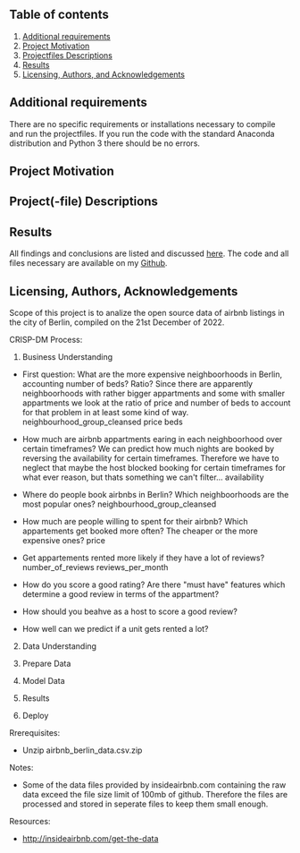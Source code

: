 ## Table of contents

1. [Additional requirements](#requirments)
2. [Project Motivation](#motivation)
3. [Projectfiles Descriptions](#files)
4. [Results](#results)
5. [Licensing, Authors, and Acknowledgements](#licensing)

## Additional requirements <a name="installation"></a>

There are no specific requirements or installations necessary to compile and run the projectfiles. If you run the code with the standard Anaconda distribution and Python 3 there should be no errors.

## Project Motivation <a name="motivation"></a>

## Project(-file) Descriptions <a name="files"></a>

## Results<a name="results"></a>
All findings and conclusions are listed and discussed [here](). The code and all files necessary are available on my [Github](https://github.com/Daniel-Hutcheson/airbnb_berlin).

## Licensing, Authors, Acknowledgements<a name="licensing"></a>



Scope of this project is to analize the open source data of airbnb listings in the city of Berlin, compiled on the 21st December of 2022.

CRISP-DM Process:

1. Business Understanding
- First question: What are the more expensive neighboorhoods in Berlin, accounting number of beds? Ratio?
    Since there are apparently neighboorhoods with rather bigger appartments and some with smaller appartments we look at the ratio of price and number of beds to account for that problem in at least some kind of way.
    neighbourhood_group_cleansed
    price
    beds

- How much are airbnb appartments earing in each neighboorhood over certain timeframes?
    We can predict how much nights are booked by reversing the availability for certain timeframes. Therefore we have to neglect that maybe the host blocked booking for certain timeframes for what ever reason, but thats something we can't filter...
    availability

- Where do people book airbnbs in Berlin? Which neighboorhoods are the most popular ones?
    neighbourhood_group_cleansed

- How much are people willing to spent for their airbnb? Which appartements get booked more often? The cheaper or the more expensive ones?
    price

- Get appartements rented more likely if they have a lot of reviews?
    number_of_reviews
    reviews_per_month


- How do you score a good rating? Are there "must have" features which determine a good review in terms of the appartment?
- How should you beahve as a host to score a good review?
- How well can we predict if a unit gets rented a lot?


2. Data Understanding

3. Prepare Data

4. Model Data

5. Results

6. Deploy


Rrerequisites:
- Unzip airbnb_berlin_data.csv.zip

Notes:
- Some of the data files provided by insideairbnb.com containing the raw data exceed the file size limit of 100mb of github. Therefore the files are processed and stored in seperate files to keep them small enough.

Resources:
- http://insideairbnb.com/get-the-data